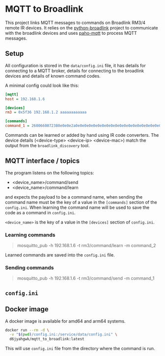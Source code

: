 # MQTT to Broadlink

This project links MQTT messages to commands on Broadlink RM3/4 remote IR
devices. It relies on the [python-broadlink](https://github.com/mjg59/python-broadlink)
project to communicate with the broadlink devices and uses
[paho-mqtt](https://pypi.org/project/paho-mqtt/) to process MQTT messages.

## Setup

All configuration is stored in the `data/config.ini` file, it has details for
connecting to a MQTT broker, details for connecting to the broadlink devices
and details of known command codes.

A minimal config could look like this:

```ini
[mqtt]
host = 192.168.1.6

[devices]
rm3 = 0x5f36 192.168.1.2 aaaaaaaaaaaa

[commands]
command_1 = 2600660072380e0e0e2a0e0e0e0e0e0e0e0e0e0e0e0e0e0e0e0e0e0e0e0e0e0e0e2a0e0e0e0e0e0e0e0e0e0e0e0e0e0e0e0e0e0e0e2a0e0e0e0e0e0e0e0e0e0e0e0e0e0e0e0e0e2a0e2a0e2a0e2a0e2a0e2a0e0e0e0e0e2a0e2a0e2a0e2a0e2a0e2a0e0e0e2a0e00097b0d05
```

Commands can be learned or added by hand using IR code converters. The device
details (\<device-type\> \<device-ip\> \<device-mac\>) match the output from the
`broadlink_discovery` tool.

## MQTT interface / topics

The program listens on the following topics:

* <device_name>/command/send
* <device_name>/command/learn

and expects the payload to be a command name, when sending the command name
must be the key of a value in the `[commands]` section of the `config.ini`.
When learning the command name will be used to save the code as a command in
`config.ini`.

`<device_name>` is the key of a value in the `[devices]` section of
`config.ini`.

### Learning commands

> mosquitto_pub -h 192.168.1.6 -t rm3/command/learn -m command_2

Learned commands are saved into the `config.ini` file.

### Sending commands

> mosquitto_pub -h 192.168.1.6 -t rm3/command/send -m command_1


## `config.ini`

## Docker image

A docker image is available for amd64 and arm64 systems.

```bash
docker run --rm -d \
  -v "$(pwd)/config.ini:/service/data/config.ini" \
  d6jyahgwk/mqtt_to_broadlink:latest
```

This will use `config.ini` file from the directory where the command is run.

